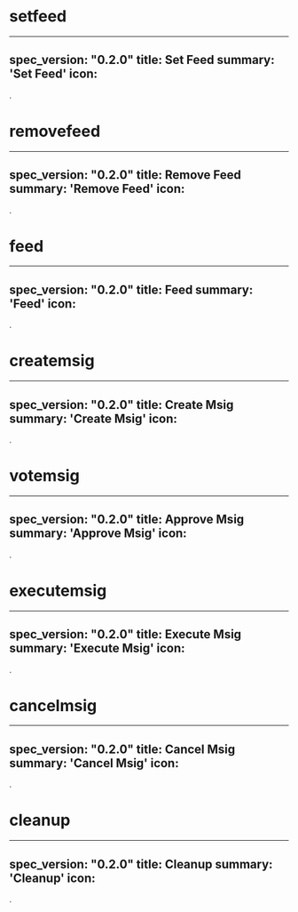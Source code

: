 <h1 class="contract">setfeed</h1>

---
spec_version: "0.2.0"
title: Set Feed
summary: 'Set Feed'
icon:
---
.

<h1 class="contract">removefeed</h1>

---
spec_version: "0.2.0"
title: Remove Feed
summary: 'Remove Feed'
icon:
---
.

<h1 class="contract">feed</h1>

---
spec_version: "0.2.0"
title: Feed
summary: 'Feed'
icon:
---
.

<h1 class="contract">createmsig</h1>

---
spec_version: "0.2.0"
title: Create Msig
summary: 'Create Msig'
icon:
---
.

<h1 class="contract">votemsig</h1>

---
spec_version: "0.2.0"
title: Approve Msig
summary: 'Approve Msig'
icon:
---
.

<h1 class="contract">executemsig</h1>

---
spec_version: "0.2.0"
title: Execute Msig
summary: 'Execute Msig'
icon:
---
.

<h1 class="contract">cancelmsig</h1>

---
spec_version: "0.2.0"
title: Cancel Msig
summary: 'Cancel Msig'
icon:
---
.

<h1 class="contract">cleanup</h1>

---
spec_version: "0.2.0"
title: Cleanup
summary: 'Cleanup'
icon:
---
.



